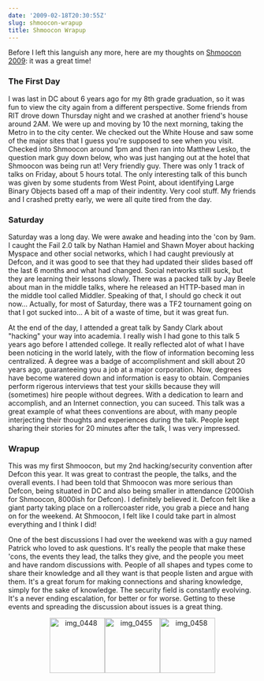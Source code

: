 ```yaml
---
date: '2009-02-18T20:30:55Z'
slug: shmoocon-wrapup
title: Shmoocon Wrapup
---
```


Before I left this languish any more, here are my thoughts on <a title="http://www.shmoocon.org/" href="http://www.shmoocon.org/" target="_blank">Shmoocon 2009</a>: it was a great time!
<h3>The First Day</h3>
I was last in DC about 6 years ago for my 8th grade graduation, so it was fun to view the city again from a different perspective. Some friends from RIT drove down Thursday night and we crashed at another friend's house around 2AM. We were up and moving by 10 the next morning, taking the Metro in to the city center. We checked out the White House and saw some of the major sites that I guess you're supposed to see when you visit. Checked into Shmoocon around 1pm and then ran into Matthew Lesko, the question mark guy down below, who was just hanging out at the hotel that Shmoocon was being run at! Very friendly guy. There was only 1 track of talks on Friday, about 5 hours total. The only interesting talk of this bunch was given by some students from West Point, about identifying Large Binary Objects based off a map of their indentity. Very cool stuff. My friends and I crashed pretty early, we were all quite tired from the day.
<h3>Saturday</h3>
Saturday was a long day. We were awake and heading into the 'con by 9am. I caught the Fail 2.0 talk by Nathan Hamiel and Shawn Moyer about hacking Myspace and other social networks, which I had caught previously at Defcon, and it was good to see that they had updated their slides based off the last 6 months and what had changed. Social networks stilll suck, but they are learning their lessons slowly. There was a packed talk by Jay Beele about man in the middle talks, where he released an HTTP-based man in the middle tool called Middler. Speaking of that, I should go check it out now... Actually, for most of Saturday, there was a TF2 tournament going on that I got sucked into... A bit of a waste of time, but it was great fun.

At the end of the day, I attended a great talk by Sandy Clark about "hacking" your way into academia. I really wish I had gone to this talk 5 years ago before I attended college. It really reflected alot of what I have been noticing in the world lately, with the flow of information becoming less centralized. A degree was a badge of accomplishment and skill about 20 years ago, guaranteeing you a job at a major corporation. Now, degrees have become watered down and information is easy to obtain. Companies perform rigerous interviews that test your skills because they will (sometimes) hire people without degrees. With a dedication to learn and accomplish, and an Internet connection, you can suceed. This talk was a great example of what thees conventions are about, with many people interjecting their thoughts and experiences during the talk. People kept sharing their stories for 20 minutes after the talk, I was very impressed.
<h3>Wrapup</h3>
This was my first Shmoocon, but my 2nd hacking/security convention after Defcon this year. It was great to contrast the people, the talks, and the overall events. I had been told that Shmoocon was more serious than Defcon, being situated in DC and also being smaller in attendance (2000ish for Shmoocon, 8000ish for Defcon). I definitely believed it. Defcon felt like a giant party taking place on a rollercoaster ride, you grab a piece and hang on for the weekend. At Shmoocon, I felt like I could take part in almost everything and I think I did!

One of the best discussions I had over the weekend was with a guy named Patrick who loved to ask questions. It's really the people that make these 'cons, the events they lead, the talks they give, and the people you meet and have random discussions with. People of all shapes and types come to share their knowledge and all they want is that people listen and argue with them. It's a great forum for making connections and sharing knowledge, simply for the sake of knowledge. The security field is constantly evolving. It's a never ending escalation, for better or for worse. Getting to these events and spreading the discussion about issues is a great thing.
<p style="text-align: center;"><a href="http://www.thebehrensventure.com/wp-content/uploads/2009/02/img_0448.jpg"><img class="size-thumbnail wp-image-341 alignnone" title="img_0448" src="http://www.thebehrensventure.com/wp-content/uploads/2009/02/img_0448-112x112.jpg" alt="img_0448" width="112" height="112" /></a><a href="http://www.thebehrensventure.com/wp-content/uploads/2009/02/img_0455.jpg"><img class="size-thumbnail wp-image-340 alignnone" title="img_0455" src="http://www.thebehrensventure.com/wp-content/uploads/2009/02/img_0455-112x112.jpg" alt="img_0455" width="112" height="112" /></a><a href="http://www.thebehrensventure.com/wp-content/uploads/2009/02/img_0458.jpg"><img class="size-thumbnail wp-image-339 alignnone" title="Jumbo Slice is amazing pizza!" src="http://www.thebehrensventure.com/wp-content/uploads/2009/02/img_0458-112x112.jpg" alt="img_0458" width="112" height="112" /></a></p>

